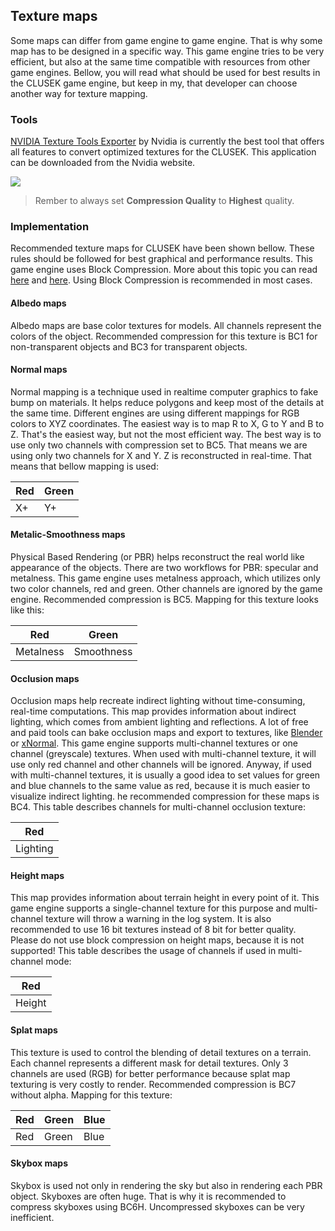 ## Texture maps

Some maps can differ from game engine to game engine. That is why some map has to be designed in a specific way. This game engine tries to be very efficient, but also at the same time compatible with resources from other game engines. Bellow, you will read what should be used for best results in the CLUSEK game engine, but keep in my, that developer can choose another way for texture mapping.

### Tools

[NVIDIA Texture Tools Exporter](https://developer.nvidia.com/nvidia-texture-tools-exporter) by Nvidia is currently the best tool that offers all features to convert optimized textures for the CLUSEK. This application can be downloaded from the Nvidia website.

<img src="nvidia_texture_tool.jpg">

> Rember to always set **Compression Quality** to **Highest** quality.

### Implementation

Recommended texture maps for CLUSEK have been shown bellow. These rules should be followed for best graphical and performance results. This game engine uses Block Compression. More about this topic you can read [here](https://docs.microsoft.com/en-us/windows/win32/direct3d11/texture-block-compression-in-direct3d-11) and [here](http://www.reedbeta.com/blog/understanding-bcn-texture-compression-formats/). Using Block Compression is recommended in most cases.

#### Albedo maps

Albedo maps are base color textures for models. All channels represent the colors of the object. Recommended compression for this texture is BC1 for non-transparent objects and BC3 for transparent objects.

#### Normal maps

Normal mapping is a technique used in realtime computer graphics to fake bump on materials. It helps reduce polygons and keep most of the details at the same time. Different engines are using different mappings for RGB colors to XYZ coordinates. The easiest way is to map R to X, G to Y and B to Z. That's the easiest way, but not the most efficient way. The best way is to use only two channels with compression set to BC5. That means we are using only two channels for X and Y. Z is reconstructed in real-time. That means that bellow mapping is used:

| Red | Green |
|-----|-------|
| X+  | Y+    |

#### Metalic-Smoothness maps

Physical Based Rendering (or PBR) helps reconstruct the real world like appearance of the objects. There are two workflows for PBR: specular and metalness. This game engine uses metalness approach, which utilizes only two color channels, red and green. Other channels are ignored by the game engine. Recommended compression is BC5. Mapping for this texture looks like this:

| Red       | Green      |
|-----------|------------|
| Metalness | Smoothness |

#### Occlusion maps

Occlusion maps help recreate indirect lighting without time-consuming, real-time computations. This map provides information about indirect lighting, which comes from ambient lighting and reflections. A lot of free and paid tools can bake occlusion maps and export to textures, like [Blender](https://www.blender.org/) or [xNormal](https://xnormal.net/). This game engine supports multi-channel textures or one channel (greyscale) textures. When used with multi-channel texture, it will use only red channel and other channels will be ignored. Anyway, if used with multi-channel textures, it is usually a good idea to set values for green and blue channels to the same value as red, because it is much easier to visualize indirect lighting. he recommended compression for these maps is BC4. This table describes channels for multi-channel occlusion texture:

| Red      |
|----------|
| Lighting |

#### Height maps

This map provides information about terrain height in every point of it. This game engine supports a single-channel texture for this purpose and multi-channel texture will throw a warning in the log system. It is also recommended to use 16 bit textures instead of 8 bit for better quality. Please do not use block compression on height maps, because it is not supported! This table describes the usage of channels if used in multi-channel mode:

| Red    |
|--------|
| Height |

#### Splat maps

This texture is used to control the blending of detail textures on a terrain. Each channel represents a different mask for detail textures. Only 3 channels are used (RGB) for better performance because splat map texturing is very costly to render. Recommended compression is BC7 without alpha.  Mapping for this texture:

| Red | Green | Blue |
|-----|-------|------|
| Red | Green | Blue |

#### Skybox maps

Skybox is used not only in rendering the sky but also in rendering each PBR object. Skyboxes are often huge. That is why it is recommended to compress skyboxes using BC6H. Uncompressed skyboxes can be very inefficient.